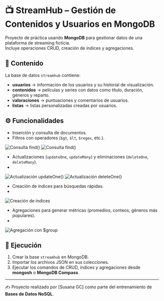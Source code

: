 # 📺 StreamHub – Gestión de Contenidos y Usuarios en MongoDB

Proyecto de práctica usando **MongoDB** para gestionar datos de una plataforma de streaming ficticia.  
Incluye operaciones CRUD, creación de índices y agregaciones.

## 📌 Contenido
La base de datos `streamhub` contiene:
- **usuarios** → información de los usuarios y su historial de visualización.
- **contenidos** → películas y series con datos como título, duración, géneros y reparto.
- **valoraciones** → puntuaciones y comentarios de usuarios.
- **listas** → listas personalizadas creadas por usuarios.

## ⚙️ Funcionalidades
- Inserción y consulta de documentos.
- Filtros con operadores (`$gt`, `$lt`, `$regex`, etc.).

![Consulta find()](capturas/find1.jpg) 
![Consulta find()](capturas/find2.jpg)


- Actualizaciones (`updateOne`, `updateMany`) y eliminaciones (`deleteOne`, `deleteMany`).
-  
![Actualización updateOne()](capturas/updateR1.jpg)
![Actualización deleteOne()](capturas/deleteL2.jpg)  

- Creación de índices para búsquedas rápidas.
- 
![Creación de índices](capturas/indices.jpg)

- Agregaciones para generar métricas (promedios, conteos, géneros más populares).
- 
![Agregación con $group](capturas/aggPromedio.jpg)

## 🚀 Ejecución
1. Crear la base `streamhub` en MongoDB.
2. Importar los archivos JSON en sus colecciones.
3. Ejecutar los comandos de CRUD, índices y agregaciones desde **mongosh** o **MongoDB Compass**.

---
✍️ Proyecto realizado por [Susana GC] como parte del entrenamiento de **Bases de Datos NoSQL**.
